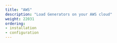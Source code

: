 ```yaml
---
title: "AWS"
description: "Load Generators on your AWS cloud"
weight: 22031
ordering:
- installation
- configuration
---
```

